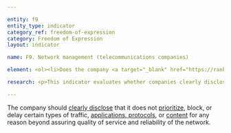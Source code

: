 ```yaml
---

entity: f9
entity_type: indicator
category_ref: freedom-of-expression
category: Freedom of Expression
layout: indicator

name: F9. Network management (telecommunications companies)

element: <ol><li>Does the company <a target="_blank" href="https://rankingdigitalrights.org/2018-indicators/#clearlydisclose">clearly disclose</a> that it does not <a target="_blank" href="https://rankingdigitalrights.org/2018-indicators/#prioritization">prioritize</a>, block, or delay certain types of traffic,<a target="_blank" href="https://rankingdigitalrights.org/2018-indicators/#application"> applications</a>, <a target="_blank" href="https://rankingdigitalrights.org/2018-indicators/#protocol">protocols</a>, or <a target="_blank" href="https://rankingdigitalrights.org/2018-indicators/#content">content </a>for reasons beyond assuring quality of service and reliability of the network?</li><li>If the company does engage in these practices, does it <a target="_blank" href="https://rankingdigitalrights.org/2018-indicators/#clearlydisclose">clearly disclose</a> its purpose for doing so?</li></ol>

research: <p>This indicator evaluates whether companies clearly disclose if they engage in practices that affect the flow of content through their networks, such as <a target="_blank" href="https://rankingdigitalrights.org/2018-indicators/#throttling">throttling</a> or <a target="_blank" href="https://rankingdigitalrights.org/2018-indicators/#traffic">traffic shaping</a>. We expect companies to publicly commit to avoid prioritization or degradation of content. In some cases companies may engage in legitimate traffic shaping practices in order to ensure the flow of traffic through their networks. If companies do engage in these actions, we expect them to publicly disclose this and to explain their purpose for doing so. Note that this indicator does not address blocking of content; that is addressed in indicator F3. This indicator does, however, include company disclosure related to blocking of services, apps, or devices, which are considered a type of prioritization.</p><p><b>Potential Sources:</b></p><ul><li>Company explanation of network management or traffic management practices</li></ul>

---
```


The company should <a target="_blank" href="https://rankingdigitalrights.org/2018-indicators/#clearlydisclose">clearly disclose</a> that it does not <a target="_blank" href="https://rankingdigitalrights.org/2018-indicators/#prioritize">prioritize</a>, block, or delay certain types of traffic, <a target="_blank" href="https://rankingdigitalrights.org/2018-indicators/#application">applications</a>,<a target="_blank" href="https://rankingdigitalrights.org/2018-indicators/#protocol"> protocols</a>, or <a target="_blank" href="https://rankingdigitalrights.org/2018-indicators/#content">content</a> for any reason beyond assuring quality of service and reliability of the network.